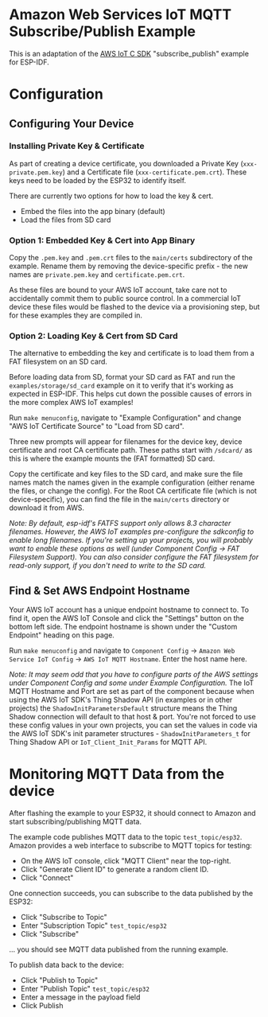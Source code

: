 # Amazon Web Services IoT MQTT Subscribe/Publish Example

This is an adaptation of the [AWS IoT C SDK](https://github.com/aws/aws-iot-device-sdk-embedded-C) "subscribe_publish" example for ESP-IDF.

# Configuration

## Configuring Your Device

### Installing Private Key & Certificate

As part of creating a device certificate, you downloaded a Private Key (`xxx-private.pem.key`) and a Certificate file (`xxx-certificate.pem.crt`). These keys need to be loaded by the ESP32 to identify itself.

There are currently two options for how to load the key & cert.

* Embed the files into the app binary (default)
* Load the files from SD card

### Option 1: Embedded Key & Cert into App Binary

Copy the `.pem.key` and `.pem.crt` files to the `main/certs` subdirectory of the example. Rename them by removing the device-specific prefix - the new names are `private.pem.key` and `certificate.pem.crt`.

As these files are bound to your AWS IoT account, take care not to accidentally commit them to public source control. In a commercial IoT device these files would be flashed to the device via a provisioning step, but for these examples they are compiled in.

### Option 2: Loading Key & Cert from SD Card

The alternative to embedding the key and certificate is to load them from a FAT filesystem on an SD card.

Before loading data from SD, format your SD card as FAT and run the `examples/storage/sd_card` example on it to verify that it's working as expected in ESP-IDF. This helps cut down the possible causes of errors in the more complex AWS IoT examples!

Run `make menuconfig`, navigate to "Example Configuration" and change "AWS IoT Certificate Source" to "Load from SD card".

Three new prompts will appear for filenames for the device key, device certificate and root CA certificate path. These paths start with `/sdcard/` as this is where the example mounts the (FAT formatted) SD card.

Copy the certificate and key files to the SD card, and make sure the file names match the names given in the example configuration (either rename the files, or change the config). For the Root CA certificate file (which is not device-specific), you can find the file in the `main/certs` directory or download it from AWS.

*Note: By default, esp-idf's FATFS support only allows 8.3 character filenames. However, the AWS IoT examples pre-configure the sdkconfig to enable long filenames. If you're setting up your projects, you will probably want to enable these options as well (under Component Config -> FAT Filesystem Support). You can also consider configure the FAT filesystem for read-only support, if you don't need to write to the SD card.*

## Find & Set AWS Endpoint Hostname

Your AWS IoT account has a unique endpoint hostname to connect to. To find it, open the AWS IoT Console and click the "Settings" button on the bottom left side. The endpoint hostname is shown under the "Custom Endpoint" heading on this page.

Run `make menuconfig` and navigate to `Component Config` -> `Amazon Web Service IoT Config` -> `AWS IoT MQTT Hostname`. Enter the host name here.

*Note: It may seem odd that you have to configure parts of the AWS settings under Component Config and some under Example Configuration.* The IoT MQTT Hostname and Port are set as part of the component because when using the AWS IoT SDK's Thing Shadow API (in examples or in other projects) the `ShadowInitParametersDefault` structure means the Thing Shadow connection will default to that host & port. You're not forced to use these config values in your own projects, you can set the values in code via the AWS IoT SDK's init parameter structures - `ShadowInitParameters_t` for Thing Shadow API or `IoT_Client_Init_Params` for MQTT API.

# Monitoring MQTT Data from the device

After flashing the example to your ESP32, it should connect to Amazon and start subscribing/publishing MQTT data.

The example code publishes MQTT data to the topic `test_topic/esp32`. Amazon provides a web interface to subscribe to MQTT topics for testing:

* On the AWS IoT console, click "MQTT Client" near the top-right.
* Click "Generate Client ID" to generate a random client ID.
* Click "Connect"

One connection succeeds, you can subscribe to the data published by the ESP32:

* Click "Subscribe to Topic"
* Enter "Subscription Topic" `test_topic/esp32`
* Click "Subscribe"

... you should see MQTT data published from the running example.

To publish data back to the device:

* Click "Publish to Topic"
* Enter "Publish Topic" `test_topic/esp32`
* Enter a message in the payload field
* Click Publish
